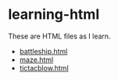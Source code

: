 # learning-html
These are HTML files as I learn.

* [battleship.html](battleship.html)
* [maze.html](maze.html)
* [tictacblow.html](tictacblow.html)
